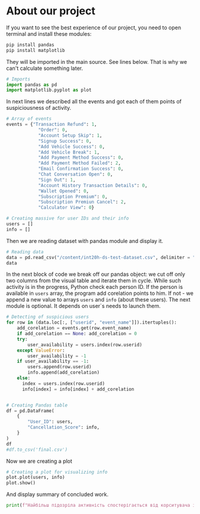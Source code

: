 <H1>About our project</H1>

If you want to see the best experience of our project, you need to open terminal and install these modules:
```bash
pip install pandas
pip install matplotlib
```
They will be imported in the main source. See lines below. That is why we can't calculate something later.
```python
# Imports
import pandas as pd
import matplotlib.pyplot as plot
```
In next lines we described all the events and got each of them points of suspiciousness of activity.
```python
# Array of events
events = {"Transaction Refund": 1,
            "Order": 0,
            "Account Setup Skip": 1,
            "Signup Success": 0,
            "Add Vehicle Success": 0,
            "Add Vehicle Break": 1,
            "Add Payment Method Success": 0,
            "Add Payment Method Failed": 2,
            "Email Confirmation Success": 0,
            "Chat Conversation Open": 0,
            "Sign Out": 1,
            "Account History Transaction Details": 0,
            "Wallet Opened": 0,
            "Subscription Premium": 0,
            "Subscription Premiun Cancel": 2,
            "Calculator View": 0}

# Creating massive for user IDs and their info
users = []
info = []
```
Then we are reading dataset with pandas module and display it.
```python
# Reading data
data = pd.read_csv("/content/int20h-ds-test-dataset.csv", delimiter = ",")
data
```
In the next block of code we break off our pandas object: we cut off only two columns from the visual 
  table and iterate them in cycle. While such activity is in the progress, Python check each person ID.
If the person is available in `users` array, the program add corelation points to him. If not - we append
  a new value to arrays `users` and `info` (about these users). The next module is optional.
  It depends on user`s needs to launch them.
```python
# Detecting of suspicious users
for row in (data.loc[:, ["userid", "event_name"]]).itertuples():
    add_corelation = events.get(row.event_name)
    if add_corelation == None: add_corelation = 0
    try:
        user_availability = users.index(row.userid)
    except ValueError:
        user_availability = -1
    if user_availability == -1:
        users.append(row.userid)
        info.append(add_corelation)
    else:
      index = users.index(row.userid)
      info[index] = info[index] + add_corelation


# Creating Pandas table
df = pd.DataFrame(
    {
        "User_ID": users,
        "Cancellation_Score": info,
    }
)
df
#df.to_csv('final.csv')
```
Now we are creating a plot
```python
# Creating a plot for visualizing info
plot.plot(users, info)
plot.show()
```
And display summary of concluded work.
```python
print(f"Найбільш підозріла активність спостерігається від корситувача із ID {users[info.index(max(info))]}. Він набрав {max(info)} балів підозрілості")
```
